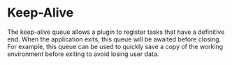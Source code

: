 # Keep-Alive

The keep-alive queue allows a plugin to register tasks that have a definitive end. When the application
exits, this queue will be awaited before closing. For example, this queue can be used to quickly save a
copy of the working environment before exiting to avoid losing user data.
